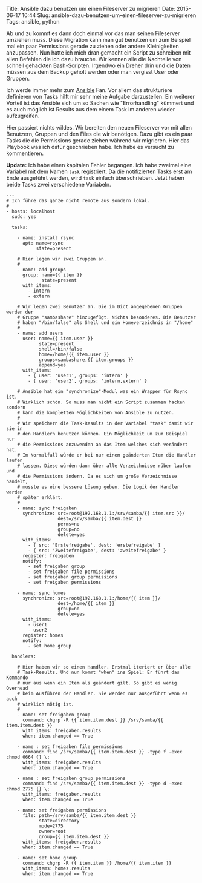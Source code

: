 Title: Ansible dazu benutzen um einen Fileserver zu migrieren
Date: 2015-06-17 10:44
Slug: ansible-dazu-benutzen-um-einen-fileserver-zu-migrieren
Tags: ansible, python


Ab und zu kommt es dann doch einmal vor das man seinen Fileserver umziehen muss. Diese Migration kann man gut benutzen um zum Beispiel mal ein paar Permissions gerade zu ziehen oder andere Kleinigkeiten anzupassen. Nun hatte ich mich dran gemacht ein Script zu schreiben mit allen Befehlen die ich dazu brauche. Wir kennen alle die Nachteile von schnell gehackten Bash-Scripten. Irgendwo ein Dreher drin und die Daten müssen aus dem Backup geholt werden oder man vergisst User oder Gruppen.

Ich werde immer mehr zum [Ansible](http://www.ansible.com/) Fan. Vor allem das strukturiere definieren von Tasks hilft mir sehr meine Aufgabe darzustellen. Ein weiterer Vorteil ist das Ansible sich um so Sachen wie "Errorhandling" kümmert und es auch möglich ist Results aus dem einem Task im anderen wieder aufzugreifen.

Hier passiert nichts wildes. Wir bereiten den neuen Fileserver vor mit allen Benutzern, Gruppen und den Files die wir benötigen. Dazu gibt es ein paar Tasks die die Permissions gerade ziehen während wir migrieren. Hier das Playbook was ich dafür geschrieben habe. Ich habe es versucht zu kommentieren.

**Update:** Ich habe einen kapitalen Fehler begangen. Ich habe zweimal eine Variabel mit dem Namen `task` registriert. Da die notifizierten Tasks erst am Ende ausgeführt werden, wird `task` einfach überschrieben. Jetzt haben beide Tasks zwei verschiedene Variabeln.

```
---
# Ich führe das ganze nicht remote aus sondern lokal.
#
- hosts: localhost
  sudo: yes

  tasks:

    - name: install rsync
      apt: name=rsync
           state=present

    # Hier legen wir zwei Gruppen an.
    #
    - name: add groups
      group: name={{ item }}
             state=present
      with_items:
        - intern
        - extern

    # Wir legen zwei Benutzer an. Die im Dict angegebenen Gruppen werden der
    # Gruppe "sambashare" hinzugefügt. Nichts besonderes. Die Benutzer
    # haben "/bin/false" als Shell und ein Homeverzeichnis in "/home"
    #
    - name: add users
      user: name={{ item.user }}
            state=present
            shell=/bin/false
            home=/home/{{ item.user }}
            groups=sambashare,{{ item.groups }}
            append=yes
      with_items:
        - { user: 'user1', groups: 'intern' }
        - { user: 'user2', groups: 'intern,extern' }

    # Ansible hat ein "synchronize"-Modul was ein Wrapper für Rsync ist.
    # Wirklich schön. So muss man nicht ein Script zusammen hacken sondern
    # kann die kompletten Möglichkeiten von Ansible zu nutzen.
    #
    # Wir speichern die Task-Results in der Variabel "task" damit wir sie in
    # den Handlern benutzen können. Ein Möglichkeit um zum Beispiel nur
    # die Permissions anzuwenden an das Item welches sich verändert hat.
    # Im Normalfall würde er bei nur einem geänderten Item die Handler laufen
    # lassen. Diese würden dann über alle Verzeichnisse rüber laufen und
    # die Permissions ändern. Da es sich um große Verzeichnisse handelt,
    # musste es eine bessere Lösung geben. Die Logik der Handler werden
    # später erklärt.
    #
    - name: sync freigaben
      synchronize: src=root@192.168.1.1:/srv/samba/{{ item.src }}/
                   dest=/srv/samba/{{ item.dest }}
                   perms=no
                   group=no
                   delete=yes
      with_items:
        - { src: 'Erstefreigabe', dest: 'erstefreigabe' }
        - { src: 'Zweitefreigabe', dest: 'zweitefreigabe' }
      register: freigaben
      notify:
        - set freigaben group
        - set freigaben file permissions
        - set freigaben group permissions
        - set freigaben permissions

    - name: sync homes
      synchronize: src=root@192.168.1.1:/home/{{ item }}/
                   dest=/home/{{ item }}
                   group=no
                   delete=yes
      with_items:
        - user1
        - user2
      register: homes
      notify:
        - set home group

  handlers:

    # Hier haben wir so einen Handler. Erstmal iteriert er über alle
    # Task-Results. Und nun kommt "when" ins Spiel: Er führt das Kommando
    # nur aus wenn ein Item als geändert gilt. So gibt es wenig Overhead
    # beim Ausführen der Handler. Sie werden nur ausgeführt wenn es auch
    # wirklich nötig ist.
    #
    - name: set freigaben group
      command: chgrp -R {{ item.item.dest }} /srv/samba/{{ item.item.dest }}
      with_items: freigaben.results
      when: item.changed == True

    - name : set freigaben file permissions
      command: find /srv/samba/{{ item.item.dest }} -type f -exec chmod 0664 {} \;
      with_items: freigaben.results
      when: item.changed == True

    - name : set freigaben group permissions
      command: find /srv/samba/{{ item.item.dest }} -type d -exec chmod 2775 {} \;
      with_items: freigaben.results
      when: item.changed == True

    - name: set freigaben permissions
      file: path=/srv/samba/{{ item.item.dest }}
            state=directory
            mode=2775
            owner=root
            group={{ item.item.dest }}
      with_items: freigaben.results
      when: item.changed == True

    - name: set home group
      command: chgrp -R {{ item.item }} /home/{{ item.item }}
      with_items: homes.results
      when: item.changed == True
```
